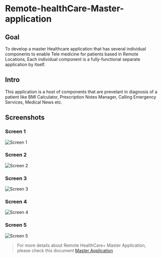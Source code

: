 # Remote-healthCare-Master-application

## Goal

To develop a master Healthcare application that has several individual components to enable Tele medicine for patients based in Remote Locations, Each individual component is a fully-functional separate application by itself.

## Intro

This application is a host of components that are prevelant in diagnosis of a patient like BMI Calculator, Prescription Notes Manager, Calling Emergency Services, Medical News etc.


## Screenshots

### Screen 1

![Screen 1](https://github.com/AVcodeMaverick7/Remote-healthCare-Master-application/blob/main/screens/screen1.png)

### Screen 2

![Screen 2](https://github.com/AVcodeMaverick7/Remote-healthCare-Master-application/blob/main/screens/screen2.png)

### Screen 3 

![Screen 3](https://github.com/AVcodeMaverick7/Remote-healthCare-Master-application/blob/main/screens/screen3.jpeg)

### Screen 4 

![Screen 4](https://github.com/AVcodeMaverick7/Remote-healthCare-Master-application/blob/main/screens/screen4.png)

### Screen 5 

![Screen 5](https://github.com/AVcodeMaverick7/Remote-healthCare-Master-application/blob/main/screens/screen5.png)

>For more details about Remote HealthCare+ Master Application, please check this document [Master Application](https://github.com/AVcodeMaverick7/Remote-healthCare-Master-application/blob/main/Remote-HealthCare-Master-Application.pdf)



